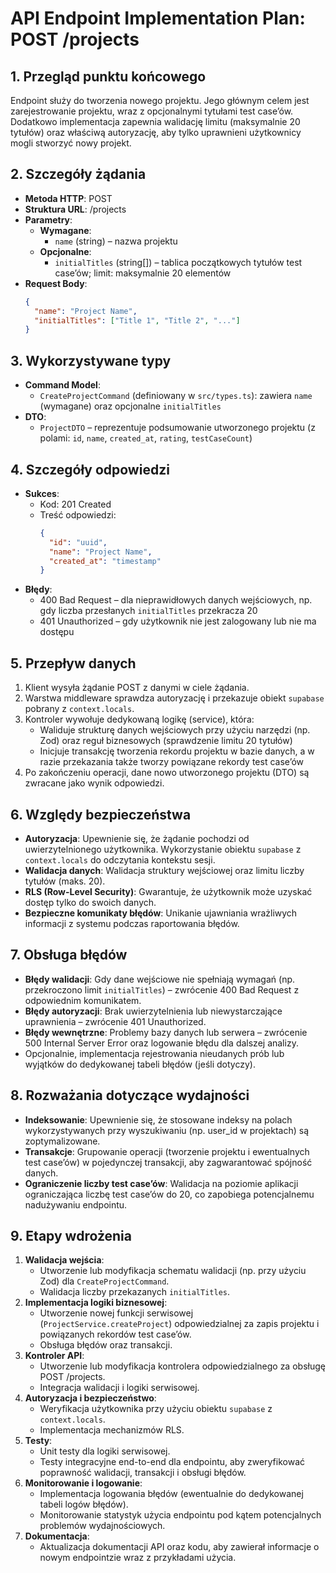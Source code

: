 # API Endpoint Implementation Plan: POST /projects

## 1. Przegląd punktu końcowego
Endpoint służy do tworzenia nowego projektu. Jego głównym celem jest zarejestrowanie projektu, wraz z opcjonalnymi tytułami test case’ów. Dodatkowo implementacja zapewnia walidację limitu (maksymalnie 20 tytułów) oraz właściwą autoryzację, aby tylko uprawnieni użytkownicy mogli stworzyć nowy projekt.

## 2. Szczegóły żądania
- **Metoda HTTP**: POST
- **Struktura URL**: /projects
- **Parametry**:
  - **Wymagane**:
    - `name` (string) – nazwa projektu
  - **Opcjonalne**:
    - `initialTitles` (string[]) – tablica początkowych tytułów test case’ów; limit: maksymalnie 20 elementów
- **Request Body**:
  ```json
  {
    "name": "Project Name",
    "initialTitles": ["Title 1", "Title 2", "..."]
  }
  ```

## 3. Wykorzystywane typy
- **Command Model**:
  - `CreateProjectCommand` (definiowany w `src/types.ts`): zawiera `name` (wymagane) oraz opcjonalne `initialTitles`
- **DTO**:
  - `ProjectDTO` – reprezentuje podsumowanie utworzonego projektu (z polami: `id`, `name`, `created_at`, `rating`, `testCaseCount`)
  
## 4. Szczegóły odpowiedzi
- **Sukces**:
  - Kod: 201 Created
  - Treść odpowiedzi:
    ```json
    {
      "id": "uuid",
      "name": "Project Name",
      "created_at": "timestamp"
    }
    ```
- **Błędy**:
  - 400 Bad Request – dla nieprawidłowych danych wejściowych, np. gdy liczba przesłanych `initialTitles` przekracza 20
  - 401 Unauthorized – gdy użytkownik nie jest zalogowany lub nie ma dostępu

## 5. Przepływ danych
1. Klient wysyła żądanie POST z danymi w ciele żądania.
2. Warstwa middleware sprawdza autoryzację i przekazuje obiekt `supabase` pobrany z `context.locals`.
3. Kontroler wywołuje dedykowaną logikę (service), która:
   - Waliduje strukturę danych wejściowych przy użyciu narzędzi (np. Zod) oraz reguł biznesowych (sprawdzenie limitu 20 tytułów)
   - Inicjuje transakcję tworzenia rekordu projektu w bazie danych, a w razie przekazania także tworzy powiązane rekordy test case’ów
4. Po zakończeniu operacji, dane nowo utworzonego projektu (DTO) są zwracane jako wynik odpowiedzi.

## 6. Względy bezpieczeństwa
- **Autoryzacja**: Upewnienie się, że żądanie pochodzi od uwierzytelnionego użytkownika. Wykorzystanie obiektu `supabase` z `context.locals` do odczytania kontekstu sesji.
- **Walidacja danych**: Walidacja struktury wejściowej oraz limitu liczby tytułów (maks. 20).
- **RLS (Row-Level Security)**: Gwarantuje, że użytkownik może uzyskać dostęp tylko do swoich danych.
- **Bezpieczne komunikaty błędów**: Unikanie ujawniania wrażliwych informacji z systemu podczas raportowania błędów.

## 7. Obsługa błędów
- **Błędy walidacji**: Gdy dane wejściowe nie spełniają wymagań (np. przekroczono limit `initialTitles`) – zwrócenie 400 Bad Request z odpowiednim komunikatem.
- **Błędy autoryzacji**: Brak uwierzytelnienia lub niewystarczające uprawnienia – zwrócenie 401 Unauthorized.
- **Błędy wewnętrzne**: Problemy bazy danych lub serwera – zwrócenie 500 Internal Server Error oraz logowanie błędu dla dalszej analizy.
- Opcjonalnie, implementacja rejestrowania nieudanych prób lub wyjątków do dedykowanej tabeli błędów (jeśli dotyczy).

## 8. Rozważania dotyczące wydajności
- **Indeksowanie**: Upewnienie się, że stosowane indeksy na polach wykorzystywanych przy wyszukiwaniu (np. user_id w projektach) są zoptymalizowane.
- **Transakcje**: Grupowanie operacji (tworzenie projektu i ewentualnych test case’ów) w pojedynczej transakcji, aby zagwarantować spójność danych.
- **Ograniczenie liczby test case’ów**: Walidacja na poziomie aplikacji ograniczająca liczbę test case’ów do 20, co zapobiega potencjalnemu nadużywaniu endpointu.

## 9. Etapy wdrożenia
1. **Walidacja wejścia**: 
   - Utworzenie lub modyfikacja schematu walidacji (np. przy użyciu Zod) dla `CreateProjectCommand`.
   - Walidacja liczby przekazanych `initialTitles`.
2. **Implementacja logiki biznesowej**:
   - Utworzenie nowej funkcji serwisowej (`ProjectService.createProject`) odpowiedzialnej za zapis projektu i powiązanych rekordów test case’ów.
   - Obsługa błędów oraz transakcji.
3. **Kontroler API**:
   - Utworzenie lub modyfikacja kontrolera odpowiedzialnego za obsługę POST /projects.
   - Integracja walidacji i logiki serwisowej.
4. **Autoryzacja i bezpieczeństwo**:
   - Weryfikacja użytkownika przy użyciu obiektu `supabase` z `context.locals`.
   - Implementacja mechanizmów RLS.
5. **Testy**:
   - Unit testy dla logiki serwisowej.
   - Testy integracyjne end-to-end dla endpointu, aby zweryfikować poprawność walidacji, transakcji i obsługi błędów.
6. **Monitorowanie i logowanie**:
   - Implementacja logowania błędów (ewentualnie do dedykowanej tabeli logów błędów).
   - Monitorowanie statystyk użycia endpointu pod kątem potencjalnych problemów wydajnościowych.
7. **Dokumentacja**:
   - Aktualizacja dokumentacji API oraz kodu, aby zawierał informacje o nowym endpointzie wraz z przykładami użycia.
